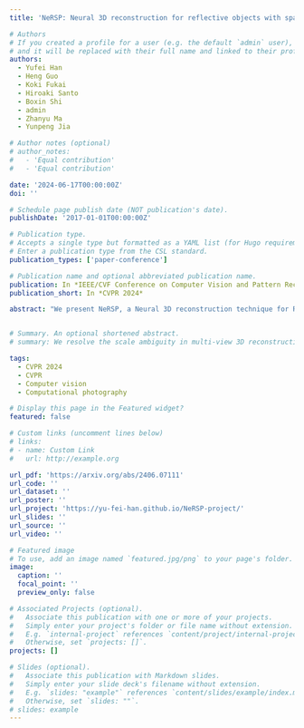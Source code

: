 ```yaml
---
title: 'NeRSP: Neural 3D reconstruction for reflective objects with sparse polarized images'

# Authors
# If you created a profile for a user (e.g. the default `admin` user), write the username (folder name) here
# and it will be replaced with their full name and linked to their profile.
authors:
  - Yufei Han
  - Heng Guo
  - Koki Fukai
  - Hiroaki Santo
  - Boxin Shi
  - admin
  - Zhanyu Ma
  - Yunpeng Jia

# Author notes (optional)
# author_notes:
#   - 'Equal contribution'
#   - 'Equal contribution'

date: '2024-06-17T00:00:00Z'
doi: ''

# Schedule page publish date (NOT publication's date).
publishDate: '2017-01-01T00:00:00Z'

# Publication type.
# Accepts a single type but formatted as a YAML list (for Hugo requirements).
# Enter a publication type from the CSL standard.
publication_types: ['paper-conference']

# Publication name and optional abbreviated publication name.
publication: In *IEEE/CVF Conference on Computer Vision and Pattern Recognition (CVPR 2024)*
publication_short: In *CVPR 2024*

abstract: "We present NeRSP, a Neural 3D reconstruction technique for Reflective surfaces with Sparse Polarized images. Reflective surface reconstruction is extremely challenging as specular reflections are view-dependent and thus violate the multiview consistency for multiview stereo. On the other hand, sparse image inputs, as a practical capture setting, commonly cause incomplete or distorted results due to the lack of correspondence matching. This paper jointly handles the challenges from sparse inputs and reflective surfaces by leveraging polarized images. We derive photometric and geometric cues from the polarimetric image formation model and multiview azimuth consistency, which jointly optimize the surface geometry modeled via implicit neural representation. Based on the experiments on our synthetic and real datasets, we achieve the state-of-the-art surface reconstruction results with only 6 views as input."


# Summary. An optional shortened abstract.
# summary: We resolve the scale ambiguity in multi-view 3D reconstruction with dual-pixel imaging. 

tags:
  - CVPR 2024
  - CVPR
  - Computer vision
  - Computational photography

# Display this page in the Featured widget?
featured: false 

# Custom links (uncomment lines below)
# links:
# - name: Custom Link
#   url: http://example.org

url_pdf: 'https://arxiv.org/abs/2406.07111'
url_code: ''
url_dataset: ''
url_poster: ''
url_project: 'https://yu-fei-han.github.io/NeRSP-project/'
url_slides: ''
url_source: ''
url_video: ''

# Featured image
# To use, add an image named `featured.jpg/png` to your page's folder.
image:
  caption: ''
  focal_point: ''
  preview_only: false

# Associated Projects (optional).
#   Associate this publication with one or more of your projects.
#   Simply enter your project's folder or file name without extension.
#   E.g. `internal-project` references `content/project/internal-project/index.md`.
#   Otherwise, set `projects: []`.
projects: []

# Slides (optional).
#   Associate this publication with Markdown slides.
#   Simply enter your slide deck's filename without extension.
#   E.g. `slides: "example"` references `content/slides/example/index.md`.
#   Otherwise, set `slides: ""`.
# slides: example
---
```


<!-- {{% callout note %}}
Click the _Cite_ button above to demo the feature to enable visitors to import publication metadata into their reference management software.
{{% /callout %}}

{{% callout note %}}
Create your slides in Markdown - click the _Slides_ button to check out the example.
{{% /callout %}}

Add the publication's **full text** or **supplementary notes** here. You can use rich formatting such as including [code, math, and images](https://docs.hugoblox.com/content/writing-markdown-latex/). -->
